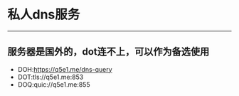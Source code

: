 # 私人dns服务
---------------------------------------
服务器是国外的，dot连不上，可以作为备选使用
---------------------------------------
- DOH:https://q5e1.me/dns-query
- DOT:tls://q5e1.me:853
- DOQ:quic://q5e1.me:855

